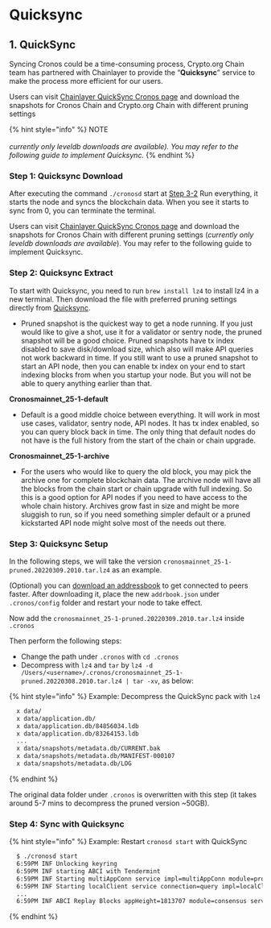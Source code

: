 # Quicksync

## 1. QuickSync

Syncing Cronos could be a time-consuming process, Crypto.org Chain team has partnered with Chainlayer to provide the “**Quicksync**” service to make the process more efficient for our users.

Users can visit [Chainlayer QuickSync Cronos page](https://quicksync.io/networks/cronos.html) and download the snapshots for Cronos Chain and Crypto.org Chain with different pruning settings

{% hint style="info" %}
&#x20;NOTE \
\
_currently only leveldb downloads are available). You may refer to the following guide to implement Quicksync._
{% endhint %}

### Step 1: Quicksync Download

After executing the command `./cronosd` start at [Step 3-2](./#step-3-2.-run-everything) Run everything, it starts the node and syncs the blockchain data. When you see it starts to sync from 0, you can terminate the terminal.

Users can visit [Chainlayer QuickSync Cronos page](https://quicksync.io/networks/cronos.html) and download the snapshots for Cronos Chain with different pruning settings (_currently only leveldb downloads are available_). You may refer to the following guide to implement Quicksync.

### Step 2: Quicksync Extract

To start with Quicksync, you need to run `brew install lz4` to install lz4 in a new terminal. Then download the file with preferred pruning settings directly from [Quicksync](https://quicksync.io/networks/cronos.html).

* Pruned snapshot is the quickest way to get a node running. If you just would like to give a shot, use it for a validator or sentry node, the pruned snapshot will be a good choice. Pruned snapshots have tx index disabled to save disk/download size, which also will make API queries not work backward in time. If you still want to use a pruned snapshot to start an API node, then you can enable tx index on your end to start indexing blocks from when you startup your node. But you will not be able to query anything earlier than that.

**Cronosmainnet\_25-1-default**

* Default is a good middle choice between everything. It will work in most use cases, validator, sentry node, API nodes. It has tx index enabled, so you can query block back in time. The only thing that default nodes do not have is the full history from the start of the chain or chain upgrade.

**Cronosmainnet\_25-1-archive**

* For the users who would like to query the old block, you may pick the archive one for complete blockchain data. The archive node will have all the blocks from the chain start or chain upgrade with full indexing. So this is a good option for API nodes if you need to have access to the whole chain history. Archives grow fast in size and might be more sluggish to run, so if you need something simpler default or a pruned kickstarted API node might solve most of the needs out there.

### Step 3: Quicksync Setup

In the following steps, we will take the version `cronosmainnet_25-1-pruned.20220309.2010.tar.lz4` as an example.

(Optional) you can [download an addressbook](https://quicksync.io/addrbook.cronos.json) to get connected to peers faster. After downloading it, place the new `addrbook.json` under `.cronos/config` folder and restart your node to take effect.

Now add the `cronosmainnet_25-1-pruned.20220309.2010.tar.lz4` inside `.cronos`

Then perform the following steps:

* Change the path under `.cronos` with `cd .cronos`
* Decompress with `lz4` and `tar` by `lz4 -d /Users/<username>/.cronos/cronosmainnet_25-1-pruned.20220308.2010.tar.lz4 | tar -xv`, as below:

{% hint style="info" %}
Example: Decompress the QuickSync pack with `lz4`

```bash
  x data/
  x data/application.db/
  x data/application.db/84856034.ldb
  x data/application.db/83264153.ldb
  ...
  x data/snapshots/metadata.db/CURRENT.bak
  x data/snapshots/metadata.db/MANIFEST-000107
  x data/snapshots/metadata.db/LOG
```
{% endhint %}

The original data folder under `.cronos` is overwritten with this step (it takes around 5-7 mins to decompress the pruned version \~50GB).

### Step 4: Sync with Quicksync

{% hint style="info" %}
Example: Restart `cronosd start` with QuickSync

```bash
  $ ./cronosd start
  6:59PM INF Unlocking keyring
  6:59PM INF starting ABCI with Tendermint
  6:59PM INF Starting multiAppConn service impl=multiAppConn module=proxy server=node
  6:59PM INF Starting localClient service connection=query impl=localClient module=abci-client server=node
  ...
  6:59PM INF ABCI Replay Blocks appHeight=1813707 module=consensus server=node stateHeight=1813707 storeHeight=1813707
```
{% endhint %}

